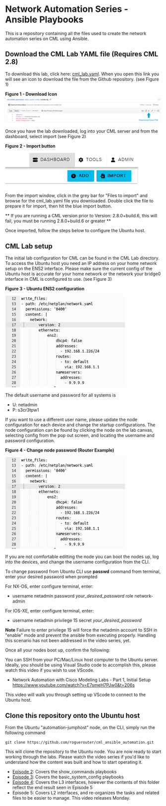# Network Automation Series - Ansible Playbooks

This is a repository containing all the files used to create the network automation series on CML using Ansible.

## Download the CML Lab YAML file **(Requires CML 2.8)**

To download this lab, click here: [cml_lab.yaml](./CML_Lab/cml_lab.yaml).  When you open this link you will see an icon to download the file from the Github repository. (see Figure 1)

**Figure 1 - Download Icon**
![Example Github Download Button](./images/download_icon_git.png)

Once you have the lab downloaded, log into your CML server and from the dashboard, select import (see Figure 2)

**Figure 2 - Import button**

![CML Import Button](./images/import_cml.png)

From the import window, click in the grey bar for "Files to import" and browse for the cml_lab.yaml file you downloaded.  Double click the file to prepare it for import, then hit the blue import button.

** If you are running a CML version prior to Version: 2.8.0+build.6, this will fail, you must be running 2.8.0+build.6 or greater **

Once imported, follow the steps below to configure the Ubuntu host.

## CML Lab setup

The initial lab configuration for CML can be found in the CML Lab directory.  To access the Ubuntu host you need an IP address on your home network setup on the ENS2 interface.  Please make sure the current config of the Ubuntu host is accurate for your home network or the network your bridge0 interface in CML is configured to use. (see Figure 3)

**Figure 3 - Ubuntu ENS2 configuration**

![Ubuntu ENS2 configuration](./images/lab_ubuntu_int-ens2.png)

The default username and password for all systems is 

* U: netadmin
* P: s3cr3tpw1

If you want to use a different user name, please update the node configuration for each device and change the startup configurations.  The node configuration can be found by clicking the node on the lab canvas, selecting config from the pop out screen, and locating the username and password configuration.  

**Figure 4 - Change node password (Router Example)**

![Ubuntu ENS2 configuration](./images/lab_ubuntu_int-ens2.png)

If you are not comfortable editting the node you can boot the nodes up, log into the devices, and change the username configuration from the CLI.  

To change password from Ubuntu CLI use **passwd** command from terminal, enter your desired password when prompted

For NX-OS, enter configure terminal, enter:
* username netadmin password *your_desired_password* role network-admin

For IOS-XE, enter configure terminal, enter:
* username netadmin privilege 15 secret *your_desired_password*

**Note** Failure to enter privilege 15 will force the netadmin account to SSH in "enable" mode and prevent the ansible from executing properly.  Handling this scenario has not been addressed in the video series, yet.

Once all your nodes boot up, confirm the following:

You can SSH from your PC/Mac/Linux host computer to the Ubuntu server.  Ideally, you should be using Visual Studio code to accomplish this, please watch this video if you wish to use VScode.

* Network Automation with Cisco Modeling Labs - Part 1, Initial Setup
https://www.youtube.com/watch?v=E7smeH7PJw0&t=206s

This video will walk you through setting up VScode to connect to the Ubuntu host.

## Clone this repository onto the Ubuntu host

From the Ubuntu "automation-jumphost" node, on the CLI, simply run the following command

```
git clone https://github.com/roguerouter/cml_ansible_automation.git
```

This will clone the repository to the Ubuntu node.  You are now ready to start working through the labs.  Please watch the video series if you'd like to understand how the content was built and how to start operating it.

* [Episode 2](https://youtu.be/lEqLMKUth8c?si=4Jz_oZftoTFi24qt): Covers the show_commands playbooks
* [Episode 3](https://youtu.be/aWOWPwgHAEI?si=6jBPM4phUge_Sea1): Covers the basic_system_config playbooks
* [Episode 4](https://youtu.be/zi19S_dp03U?si=RiUuCdCM0PXHj7mR): Covers the L3 interfaces, however the contents of this folder reflect the end result seen in Episode 5
* Episode 5: Covers L2 interfaces, and re-organizes the tasks and related files to be easier to manage.  This video releases Monday.
